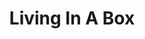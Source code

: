 ---
title: "Living In A Box"
summary: "British synth-pop group, formed in 1985 in Sheffield as the successor of Typhoon Saturday, disbanded in 1990. Their single “Living in a Box” peaked at number 5 on the UK Singles Chart. It was the band’s only single to chart in the Top 40 of the Billboard Hot 100 in the U.S. and was later covered by who had also worked on the group’s debut album. In 1989 two further UK Top Ten singles were released, “Blow the House Down” and “Room in Your Heart”."
image: "living-in-a-box.jpg"
---